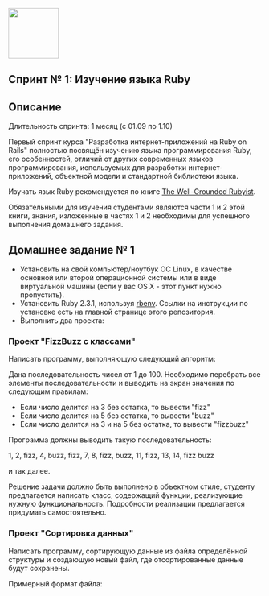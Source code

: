 [<img src="http://www.flatstack.com/logo.svg" width="100"/>](http://www.flatstack.com)

## Спринт № 1: Изучение языка Ruby

## Описание

Длительность спринта: 1 месяц (с 01.09 по 1.10)

Первый спринт курса "Разработка интернет-приложений на Ruby on Rails" полностью посвящён изучению языка программирования Ruby, его особенностей, отличий от других современных языков программирования, используемых для разработки интернет-приложений, объектной модели и стандартной библиотеки языка.

Изучать язык Ruby рекомендуется по книге [The Well-Grounded Rubyist](https://github.com/fs/itis/raw/master/books/the_well_grounded_rubyist.zip).

Обязательными для изучения студентами являются части 1 и 2 этой книги, знания, изложенные в частях 1 и 2 необходимы для успешного выполнения домашнего задания.

## Домашнее задание № 1

- Установить на свой компьютер/ноутбук OC Linux, в качестве основной или второй операционной системы или в виде виртуальной машины (если у вас OS X - этот пункт нужно пропустить).
- Установить Ruby 2.3.1, используя [rbenv](https://github.com/rbenv/rbenv). Ссылки на инструкции по установке есть на главной странице этого репозитория.
- Выполнить два проекта:

### Проект "FizzBuzz с классами"

Написать программу, выполняющую следующий алгоритм:

Дана последовательность чисел от 1 до 100. Необходимо перебрать все элементы последовательности и выводить на экран значения по следующим правилам:

- Если число делится на 3 без остатка, то вывести "fizz"
- Если число делится на 5 без остатка, то вывести "buzz"
- Если число делится на 3 и на 5 без остатка, то вывести "fizzbuzz"

Программа должны выводить такую последовательность:

1, 2, fizz, 4, buzz, fizz, 7, 8, fizz, buzz, 11, fizz, 13, 14, fizz buzz

и так далее.

Решение задачи должно быть выполнено в объектном стиле, студенту предлагается написать класс, содержащий функции, реализующие нужную функциональность. Подробности реализации предлагается придумать самостоятельно.

### Проект "Сортировка данных"

Написать программу, сортирующую данные из файла определённой структуры и создающую новый файл, где отсортированные данные будут сохранены.

Примерный формат файла:

